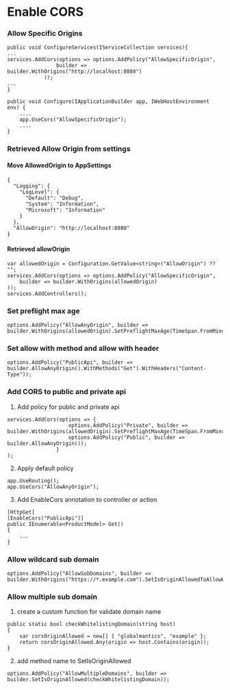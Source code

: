 # Enable CORS
### Allow Specific Origins
```
public void ConfigureServices(IServiceCollection services){
...
services.AddCors(options => options.AddPolicy("AllowSpecificOrigin",
                builder => builder.WithOrigins("http://localhost:8080")
            ));
...
}
```
```
public void Configure(IApplicationBuilder app, IWebHostEnvironment env) {
    ....
    app.UseCors("AllowSpecificOrigin");
    ....
}
```


### Retrieved Allow Origin from settings
#### Move AllowedOrigin to AppSettings
```
{
  "Logging": {
    "LogLevel": {
      "Default": "Debug",
      "System": "Information",
      "Microsoft": "Information"
    }
  },
  "AllowOrigin": "http://localhost:8080"
}
```

#### Retrieved allowOrigin
```
var allowedOrigin = Configuration.GetValue<string>("AllowOrigin") ?? "";
services.AddCors(options => options.AddPolicy("AllowSpecificOrigin",
    builder => builder.WithOrigins(allowedOrigin)
));
services.AddControllers();
```

### Set preflight max age
```
options.AddPolicy("AllowAnyOrigin", builder => builder.WithOrigins(allowedOrigin).SetPreflightMaxAge(TimeSpan.FromMinutes(10)));
```

### Set allow with method and allow with header
```
options.AddPolicy("PublicApi", builder => builder.AllowAnyOrigin().WithMethods("Get").WithHeaders("Content-Type"));
```

### Add CORS to public and private api
1. Add policy for public and private api
```
services.AddCors(options => {
                    options.AddPolicy("Private", builder => builder.WithOrigins(allowedOrigin).SetPreflightMaxAge(TimeSpan.FromMinutes(10)));
                    options.AddPolicy("Public", builder => builder.AllowAnyOrigin());
                }
);
```

2. Apply default policy
```
app.UseRouting();
app.UseCors("AllowAnyOrigin");
```

3. Add EnableCors annotation to controller or action
```
[HttpGet]
[EnableCors("PublicApi")]
public IEnumerable<ProductModel> Get()
{
    ...
}
```


### Allow wildcard sub domain
```
options.AddPolicy("AllowSubDomains", builder => builder.WithOrigins("https://*.example.com").SetIsOriginAllowedToAllowWildcardSubdomains());
```

### Allow multiple sub domain
1. create a custom function for validate domain name
```
public static bool checkWhitelistingDomain(string host)
{
    var corsOriginAllowed = new[] { "globalmantics", "example" };
    return corsOriginAllowed.Any(origin => host.Contains(origin));
}
```

2. add method name to SetIsOriginAllowed
```
options.AddPolicy("AllowMultipleDomains", builder => builder.SetIsOriginAllowed(checkWhitelistingDomain));
```
